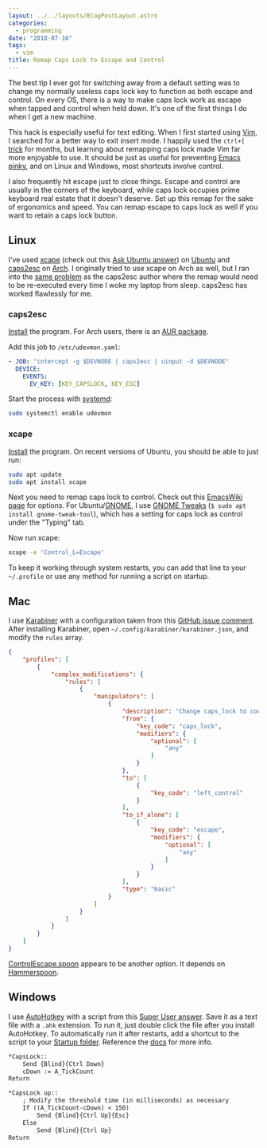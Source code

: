 ```yaml
---
layout: ../../layouts/BlogPostLayout.astro
categories:
  - programming
date: "2018-07-16"
tags:
  - vim
title: Remap Caps Lock to Escape and Control
---
```


The best tip I ever got for switching away from a default setting was to change
my normally useless caps lock key to function as both escape and control. On
every OS, there is a way to make caps lock work as escape when tapped and
control when held down. It's one of the first things I do when I get a new
machine.

This hack is especially useful for text editing. When I first started using
[Vim](http://www.vim.org/), I searched for a better way to exit insert mode. I
happily used the `ctrl+[` [trick](https://vi.stackexchange.com/a/303/18205) for
months, but learning about remapping caps lock made Vim far more enjoyable to
use. It should be just as useful for preventing [Emacs
pinky](http://wiki.c2.com/?EmacsPinky), and on Linux and Windows, most
shortcuts involve control.

I also frequently hit escape just to close things. Escape and control are
usually in the corners of the keyboard, while caps lock occupies prime keyboard
real estate that it doesn't deserve. Set up this remap for the sake of
ergonomics and speed. You can remap escape to caps lock as well if you want to
retain a caps lock button.

## Linux

I've used [xcape](https://github.com/alols/xcape) (check out this [Ask Ubuntu
answer](https://askubuntu.com/a/228379/772322)) on
[Ubuntu](https://www.ubuntu.com/desktop) and
[caps2esc](https://gitlab.com/interception/linux/plugins/caps2esc) on
[Arch](https://www.archlinux.org/). I originally tried to use xcape on Arch as
well, but I ran into the [same
problem](https://gitlab.com/interception/linux/plugins/caps2esc#history) as the
caps2esc author where the remap would need to be re-executed every time I woke
my laptop from sleep. caps2esc has worked flawlessly for me.

### caps2esc

[Install](https://gitlab.com/interception/linux/plugins/caps2esc#installation)
the program. For Arch users, there is an [AUR
package](https://aur.archlinux.org/packages/interception-caps2esc).

Add this job to `/etc/udevmon.yaml`:

```yaml
- JOB: "intercept -g $DEVNODE | caps2esc | uinput -d $DEVNODE"
  DEVICE:
    EVENTS:
      EV_KEY: [KEY_CAPSLOCK, KEY_ESC]
```

Start the process with [systemd](https://en.wikipedia.org/wiki/Systemd):

```sh
sudo systemctl enable udevmon
```

### xcape

[Install](https://github.com/alols/xcape#minimal-building-instructions) the program.
On recent versions of Ubuntu, you should be able to just run:

```sh
sudo apt update
sudo apt install xcape
```

Next you need to remap caps lock to control. Check out this [EmacsWiki
page](https://www.emacswiki.org/emacs/MovingTheCtrlKey) for options.  For
Ubuntu/[GNOME](https://www.gnome.org/), I use [GNOME
Tweaks](https://wiki.gnome.org/Apps/Tweaks) (`$ sudo apt install
gnome-tweak-tool`), which has a setting for caps lock as control under the
"Typing" tab.

Now run xcape:

```sh
xcape -e 'Control_L=Escape'
```

To keep it working through system restarts, you can add that line to your
`~/.profile` or use any method for running a script on startup.

## Mac

I use [Karabiner](https://pqrs.org/osx/karabiner/) with a configuration taken
from this [GitHub issue
comment](https://github.com/tekezo/Karabiner-Elements/issues/8#issuecomment-309037790).
After installing Karabiner, open `~/.config/karabiner/karabiner.json`, and
modify the `rules` array.

```json
{
    "profiles": [
        {
            "complex_modifications": {
                "rules": [
                    {
                        "manipulators": [
                            {
                                "description": "Change caps_lock to control when used as modifier, escape when used alone",
                                "from": {
                                    "key_code": "caps_lock",
                                    "modifiers": {
                                        "optional": [
                                            "any"
                                        ]
                                    }
                                },
                                "to": [
                                    {
                                        "key_code": "left_control"
                                    }
                                ],
                                "to_if_alone": [
                                    {
                                        "key_code": "escape",
                                        "modifiers": {
                                            "optional": [
                                                "any"
                                            ]
                                        }
                                    }
                                ],
                                "type": "basic"
                            }
                        ]
                    }
                ]
            }
        }
    ]
}
```

[ControlEscape.spoon](https://github.com/jasonrudolph/ControlEscape.spoon)
appears to be another option. It depends on
[Hammerspoon](http://www.hammerspoon.org/).

## Windows

I use [AutoHotkey](https://www.autohotkey.com/) with a script from this [Super
User answer](https://superuser.com/a/581988/922801). Save it as a text file
with a `.ahk` extension. To run it, just double click the file after you
install AutoHotkey. To automatically run it after restarts, add a shortcut to
the script to your [Startup
folder](https://support.microsoft.com/en-us/help/4026268/windows-10-change-startup-apps).
Reference the [docs](https://www.autohotkey.com/docs/Program.htm#run) for more
info.

```txt
*CapsLock::
    Send {Blind}{Ctrl Down}
    cDown := A_TickCount
Return

*CapsLock up::
    ; Modify the threshold time (in milliseconds) as necessary
    If ((A_TickCount-cDown) < 150)
        Send {Blind}{Ctrl Up}{Esc}
    Else
        Send {Blind}{Ctrl Up}
Return
```
